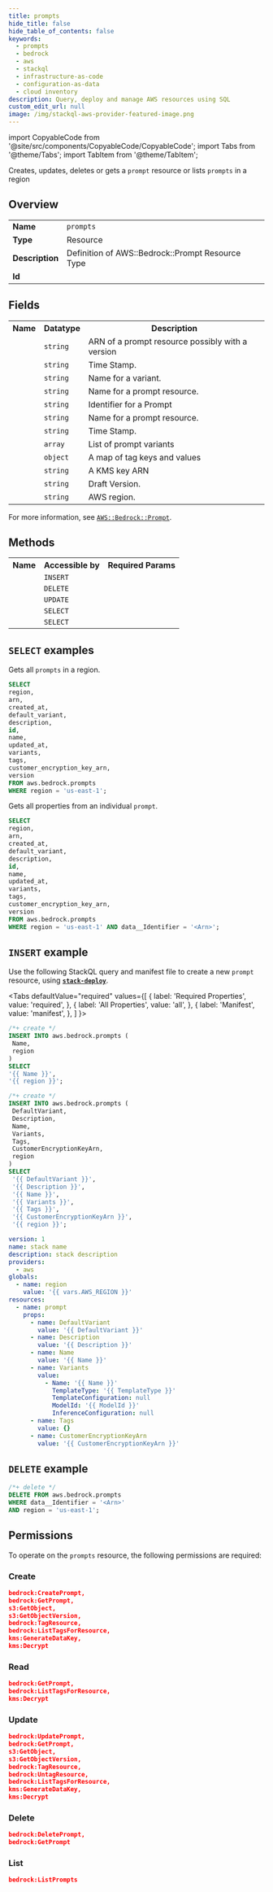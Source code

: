 ```yaml
---
title: prompts
hide_title: false
hide_table_of_contents: false
keywords:
  - prompts
  - bedrock
  - aws
  - stackql
  - infrastructure-as-code
  - configuration-as-data
  - cloud inventory
description: Query, deploy and manage AWS resources using SQL
custom_edit_url: null
image: /img/stackql-aws-provider-featured-image.png
---
```


import CopyableCode from '@site/src/components/CopyableCode/CopyableCode';
import Tabs from '@theme/Tabs';
import TabItem from '@theme/TabItem';

Creates, updates, deletes or gets a <code>prompt</code> resource or lists <code>prompts</code> in a region

## Overview
<table>
<tbody>
<tr><td><b>Name</b></td><td><code>prompts</code></td></tr>
<tr><td><b>Type</b></td><td>Resource</td></tr>
<tr><td><b>Description</b></td><td>Definition of AWS::Bedrock::Prompt Resource Type</td></tr>
<tr><td><b>Id</b></td><td><CopyableCode code="aws.bedrock.prompts" /></td></tr>
</tbody>
</table>

## Fields
<table>
<tbody>
<tr><th>Name</th><th>Datatype</th><th>Description</th></tr><tr><td><CopyableCode code="arn" /></td><td><code>string</code></td><td>ARN of a prompt resource possibly with a version</td></tr>
<tr><td><CopyableCode code="created_at" /></td><td><code>string</code></td><td>Time Stamp.</td></tr>
<tr><td><CopyableCode code="default_variant" /></td><td><code>string</code></td><td>Name for a variant.</td></tr>
<tr><td><CopyableCode code="description" /></td><td><code>string</code></td><td>Name for a prompt resource.</td></tr>
<tr><td><CopyableCode code="id" /></td><td><code>string</code></td><td>Identifier for a Prompt</td></tr>
<tr><td><CopyableCode code="name" /></td><td><code>string</code></td><td>Name for a prompt resource.</td></tr>
<tr><td><CopyableCode code="updated_at" /></td><td><code>string</code></td><td>Time Stamp.</td></tr>
<tr><td><CopyableCode code="variants" /></td><td><code>array</code></td><td>List of prompt variants</td></tr>
<tr><td><CopyableCode code="tags" /></td><td><code>object</code></td><td>A map of tag keys and values</td></tr>
<tr><td><CopyableCode code="customer_encryption_key_arn" /></td><td><code>string</code></td><td>A KMS key ARN</td></tr>
<tr><td><CopyableCode code="version" /></td><td><code>string</code></td><td>Draft Version.</td></tr>
<tr><td><CopyableCode code="region" /></td><td><code>string</code></td><td>AWS region.</td></tr>
</tbody>
</table>

For more information, see <a href="https://docs.aws.amazon.com/AWSCloudFormation/latest/UserGuide/aws-resource-bedrock-prompt.html"><code>AWS::Bedrock::Prompt</code></a>.

## Methods

<table>
<tbody>
  <tr>
    <th>Name</th>
    <th>Accessible by</th>
    <th>Required Params</th>
  </tr>
  <tr>
    <td><CopyableCode code="create_resource" /></td>
    <td><code>INSERT</code></td>
    <td><CopyableCode code="Name, region" /></td>
  </tr>
  <tr>
    <td><CopyableCode code="delete_resource" /></td>
    <td><code>DELETE</code></td>
    <td><CopyableCode code="data__Identifier, region" /></td>
  </tr>
  <tr>
    <td><CopyableCode code="update_resource" /></td>
    <td><code>UPDATE</code></td>
    <td><CopyableCode code="data__Identifier, data__PatchDocument, region" /></td>
  </tr>
  <tr>
    <td><CopyableCode code="list_resources" /></td>
    <td><code>SELECT</code></td>
    <td><CopyableCode code="region" /></td>
  </tr>
  <tr>
    <td><CopyableCode code="get_resource" /></td>
    <td><code>SELECT</code></td>
    <td><CopyableCode code="data__Identifier, region" /></td>
  </tr>
</tbody>
</table>

## `SELECT` examples
Gets all <code>prompts</code> in a region.
```sql
SELECT
region,
arn,
created_at,
default_variant,
description,
id,
name,
updated_at,
variants,
tags,
customer_encryption_key_arn,
version
FROM aws.bedrock.prompts
WHERE region = 'us-east-1';
```
Gets all properties from an individual <code>prompt</code>.
```sql
SELECT
region,
arn,
created_at,
default_variant,
description,
id,
name,
updated_at,
variants,
tags,
customer_encryption_key_arn,
version
FROM aws.bedrock.prompts
WHERE region = 'us-east-1' AND data__Identifier = '<Arn>';
```

## `INSERT` example

Use the following StackQL query and manifest file to create a new <code>prompt</code> resource, using [__`stack-deploy`__](https://pypi.org/project/stack-deploy/).

<Tabs
    defaultValue="required"
    values={[
      { label: 'Required Properties', value: 'required', },
      { label: 'All Properties', value: 'all', },
      { label: 'Manifest', value: 'manifest', },
    ]
}>
<TabItem value="required">

```sql
/*+ create */
INSERT INTO aws.bedrock.prompts (
 Name,
 region
)
SELECT 
'{{ Name }}',
'{{ region }}';
```
</TabItem>
<TabItem value="all">

```sql
/*+ create */
INSERT INTO aws.bedrock.prompts (
 DefaultVariant,
 Description,
 Name,
 Variants,
 Tags,
 CustomerEncryptionKeyArn,
 region
)
SELECT 
 '{{ DefaultVariant }}',
 '{{ Description }}',
 '{{ Name }}',
 '{{ Variants }}',
 '{{ Tags }}',
 '{{ CustomerEncryptionKeyArn }}',
 '{{ region }}';
```
</TabItem>
<TabItem value="manifest">

```yaml
version: 1
name: stack name
description: stack description
providers:
  - aws
globals:
  - name: region
    value: '{{ vars.AWS_REGION }}'
resources:
  - name: prompt
    props:
      - name: DefaultVariant
        value: '{{ DefaultVariant }}'
      - name: Description
        value: '{{ Description }}'
      - name: Name
        value: '{{ Name }}'
      - name: Variants
        value:
          - Name: '{{ Name }}'
            TemplateType: '{{ TemplateType }}'
            TemplateConfiguration: null
            ModelId: '{{ ModelId }}'
            InferenceConfiguration: null
      - name: Tags
        value: {}
      - name: CustomerEncryptionKeyArn
        value: '{{ CustomerEncryptionKeyArn }}'

```
</TabItem>
</Tabs>

## `DELETE` example

```sql
/*+ delete */
DELETE FROM aws.bedrock.prompts
WHERE data__Identifier = '<Arn>'
AND region = 'us-east-1';
```

## Permissions

To operate on the <code>prompts</code> resource, the following permissions are required:

### Create
```json
bedrock:CreatePrompt,
bedrock:GetPrompt,
s3:GetObject,
s3:GetObjectVersion,
bedrock:TagResource,
bedrock:ListTagsForResource,
kms:GenerateDataKey,
kms:Decrypt
```

### Read
```json
bedrock:GetPrompt,
bedrock:ListTagsForResource,
kms:Decrypt
```

### Update
```json
bedrock:UpdatePrompt,
bedrock:GetPrompt,
s3:GetObject,
s3:GetObjectVersion,
bedrock:TagResource,
bedrock:UntagResource,
bedrock:ListTagsForResource,
kms:GenerateDataKey,
kms:Decrypt
```

### Delete
```json
bedrock:DeletePrompt,
bedrock:GetPrompt
```

### List
```json
bedrock:ListPrompts
```
